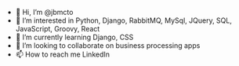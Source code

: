 - 👋 Hi, I’m @jbmcto
- 👀 I’m interested in Python, Django, RabbitMQ, MySql, JQuery, SQL, JavaScript, Groovy, React
- 🌱 I’m currently learning Django, CSS
- 💞️ I’m looking to collaborate on business processing apps
- 📫 How to reach me LinkedIn

<!---
jbmcto/jbmcto is a ✨ special ✨ repository because its `README.md` (this file) appears on your GitHub profile.
You can click the Preview link to take a look at your changes.
--->
